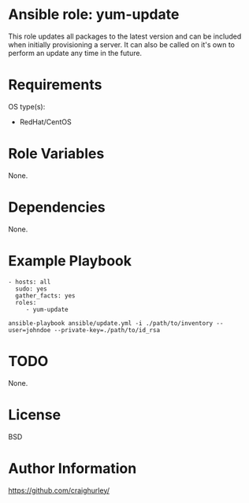 Ansible role: yum-update
========================

This role updates all packages to the latest version and can be included when initially provisioning a server.  It can also be called on it's own to perform an update any time in the future.

# Requirements

OS type(s):
- RedHat/CentOS

# Role Variables

None.

# Dependencies

None.

# Example Playbook

    - hosts: all
      sudo: yes
      gather_facts: yes
      roles:
         - yum-update

    ansible-playbook ansible/update.yml -i ./path/to/inventory --user=johndoe --private-key=./path/to/id_rsa

# TODO

None.

# License

BSD

# Author Information

https://github.com/craighurley/
